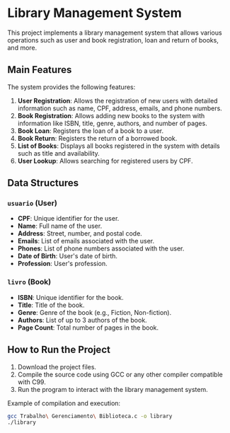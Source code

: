 # Library Management System

This project implements a library management system that allows various operations such as user and book registration, loan and return of books, and more.

## Main Features

The system provides the following features:

1. **User Registration**: Allows the registration of new users with detailed information such as name, CPF, address, emails, and phone numbers.
2. **Book Registration**: Allows adding new books to the system with information like ISBN, title, genre, authors, and number of pages.
3. **Book Loan**: Registers the loan of a book to a user.
4. **Book Return**: Registers the return of a borrowed book.
5. **List of Books**: Displays all books registered in the system with details such as title and availability.
6. **User Lookup**: Allows searching for registered users by CPF.

## Data Structures

### `usuario` (User)
- **CPF**: Unique identifier for the user.
- **Name**: Full name of the user.
- **Address**: Street, number, and postal code.
- **Emails**: List of emails associated with the user.
- **Phones**: List of phone numbers associated with the user.
- **Date of Birth**: User's date of birth.
- **Profession**: User's profession.

### `livro` (Book)
- **ISBN**: Unique identifier for the book.
- **Title**: Title of the book.
- **Genre**: Genre of the book (e.g., Fiction, Non-fiction).
- **Authors**: List of up to 3 authors of the book.
- **Page Count**: Total number of pages in the book.

## How to Run the Project

1. Download the project files.
2. Compile the source code using GCC or any other compiler compatible with C99.
3. Run the program to interact with the library management system.

Example of compilation and execution:

```bash
gcc Trabalho\ Gerenciamento\ Biblioteca.c -o library
./library
